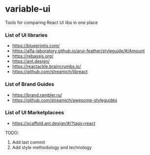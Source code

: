 # variable-ui
Tools for comparing React UI libs in one place



### List of UI libraries
- https://blueprintjs.com/
- https://alfa-laboratory.github.io/arui-feather/styleguide/#/Amount
- https://rebassjs.org/
- https://ant.design/
- https://reactackle.braincrumbs.io/
- https://github.com/streamich/libreact



### List of Brand Guides
- https://brand.rambler.ru/
- https://github.com/streamich/awesome-styleguides



### List of UI Marketplacees
- https://scaffold.ant.design/#/?tags=react



TODO:
1. Add last commit
2. Add style methodology and technology
